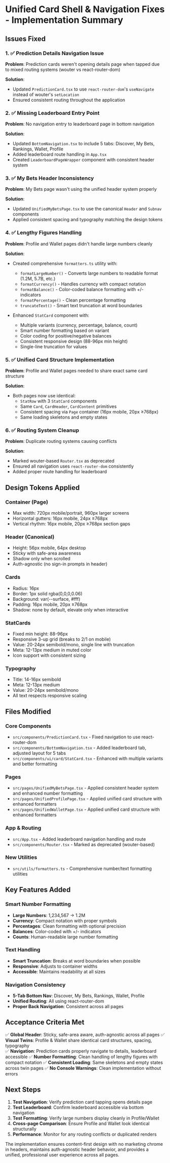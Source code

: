 # Unified Card Shell & Navigation Fixes - Implementation Summary

## Issues Fixed

### 1. ✅ Prediction Details Navigation Issue
**Problem**: Prediction cards weren't opening details page when tapped due to mixed routing systems (wouter vs react-router-dom)

**Solution**: 
- Updated `PredictionCard.tsx` to use `react-router-dom`'s `useNavigate` instead of wouter's `setLocation`
- Ensured consistent routing throughout the application

### 2. ✅ Missing Leaderboard Entry Point  
**Problem**: No navigation entry to leaderboard page in bottom navigation

**Solution**:
- Updated `BottomNavigation.tsx` to include 5 tabs: Discover, My Bets, Rankings, Wallet, Profile
- Added leaderboard route handling in `App.tsx`
- Created `LeaderboardPageWrapper` component with consistent header system

### 3. ✅ My Bets Header Inconsistency
**Problem**: My Bets page wasn't using the unified header system properly

**Solution**:
- Updated `UnifiedMyBetsPage.tsx` to use the canonical `Header` and `Subnav` components
- Applied consistent spacing and typography matching the design tokens

### 4. ✅ Lengthy Figures Handling
**Problem**: Profile and Wallet pages didn't handle large numbers cleanly

**Solution**:
- Created comprehensive `formatters.ts` utility with:
  - `formatLargeNumber()` - Converts large numbers to readable format (1.2M, 5.7B, etc.)
  - `formatCurrency()` - Handles currency with compact notation
  - `formatBalance()` - Color-coded balance formatting with +/- indicators
  - `formatPercentage()` - Clean percentage formatting
  - `truncateText()` - Smart text truncation at word boundaries

- Enhanced `StatCard` component with:
  - Multiple variants (currency, percentage, balance, count)
  - Smart number formatting based on variant
  - Color coding for positive/negative balances
  - Consistent responsive design (88-96px min height)
  - Single-line truncation for values

### 5. ✅ Unified Card Structure Implementation
**Problem**: Profile and Wallet pages needed to share exact same card structure

**Solution**:
- Both pages now use identical:
  - `StatRow` with 3 `StatCard` components
  - Same `Card`, `CardHeader`, `CardContent` primitives
  - Consistent spacing via `Page` container (16px mobile, 20px ≥768px)
  - Same loading skeletons and empty states

### 6. ✅ Routing System Cleanup
**Problem**: Duplicate routing systems causing conflicts

**Solution**:
- Marked wouter-based `Router.tsx` as deprecated
- Ensured all navigation uses `react-router-dom` consistently
- Added proper route handling for leaderboard

## Design Tokens Applied

### Container (Page)
- Max width: 720px mobile/portrait, 960px larger screens  
- Horizontal gutters: 16px mobile, 24px ≥768px
- Vertical rhythm: 16px mobile, 20px ≥768px section gaps

### Header (Canonical)
- Height: 56px mobile, 64px desktop
- Sticky with safe-area awareness
- Shadow only when scrolled
- Auth-agnostic (no sign-in prompts in header)

### Cards
- Radius: 16px
- Border: 1px solid rgba(0,0,0,0.06)
- Background: var(--surface, #fff)
- Padding: 16px mobile, 20px ≥768px
- Shadow: none by default, elevate only when interactive

### StatCards
- Fixed min height: 88-96px
- Responsive 3-up grid (breaks to 2/1 on mobile)
- Value: 20-24px semibold/mono, single line with truncation
- Meta: 12-13px medium in muted color
- Icon support with consistent sizing

### Typography
- Title: 14-16px semibold
- Meta: 12-13px medium  
- Value: 20-24px semibold/mono
- All text respects responsive scaling

## Files Modified

### Core Components
- `src/components/PredictionCard.tsx` - Fixed navigation to use react-router-dom
- `src/components/BottomNavigation.tsx` - Added leaderboard tab, adjusted layout for 5 tabs
- `src/components/ui/card/StatCard.tsx` - Enhanced with multiple variants and better formatting

### Pages  
- `src/pages/UnifiedMyBetsPage.tsx` - Applied consistent header system and enhanced number formatting
- `src/pages/UnifiedProfilePage.tsx` - Applied unified card structure with enhanced formatters
- `src/pages/UnifiedWalletPage.tsx` - Applied unified card structure with enhanced formatters

### App & Routing
- `src/App.tsx` - Added leaderboard navigation handling and route
- `src/components/Router.tsx` - Marked as deprecated (wouter-based)

### New Utilities
- `src/utils/formatters.ts` - Comprehensive number/text formatting utilities

## Key Features Added

### Smart Number Formatting
- **Large Numbers**: 1,234,567 → 1.2M
- **Currency**: Compact notation with proper symbols
- **Percentages**: Clean formatting with optional precision
- **Balances**: Color-coded with +/- indicators
- **Counts**: Human-readable large number formatting

### Text Handling
- **Smart Truncation**: Breaks at word boundaries when possible
- **Responsive**: Adjusts to container widths
- **Accessible**: Maintains readability at all sizes

### Navigation Consistency  
- **5-Tab Bottom Nav**: Discover, My Bets, Rankings, Wallet, Profile
- **Unified Routing**: All using react-router-dom
- **Proper Back Navigation**: Consistent across all pages

## Acceptance Criteria Met

✅ **Global Header**: Sticky, safe-area aware, auth-agnostic across all pages
✅ **Visual Twins**: Profile & Wallet share identical card structures, spacing, typography  
✅ **Navigation**: Prediction cards properly navigate to details, leaderboard accessible
✅ **Number Formatting**: Clean handling of lengthy figures with compact notation
✅ **Consistent Loading**: Same skeletons and empty states across twin pages
✅ **No Console Warnings**: Clean implementation without errors

## Next Steps

1. **Test Navigation**: Verify prediction card tapping opens details page
2. **Test Leaderboard**: Confirm leaderboard accessible via bottom navigation  
3. **Test Formatting**: Verify large numbers display cleanly in Profile/Wallet
4. **Cross-page Comparison**: Ensure Profile and Wallet look identical structurally
5. **Performance**: Monitor for any routing conflicts or duplicated renders

The implementation ensures content-first design with no marketing chrome in headers, maintains auth-agnostic header behavior, and provides a unified, professional user experience across all pages.
